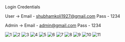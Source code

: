 
Login Credentials

User
-> Email - shubhamkoli1927@gmail.com
   Pass - 1234


Admin 
-> Email - admin@gmail.com
   Pass - 1234
 
![1](https://user-images.githubusercontent.com/72503268/197344039-c6d8237e-6135-4278-935c-a9eda235f920.png)
![2](https://user-images.githubusercontent.com/72503268/197344042-90879f50-5b16-4061-8ad5-48d27b747105.png)
![3](https://user-images.githubusercontent.com/72503268/197344044-dcd442c7-eb0c-49a6-a611-f6a6e85621d4.png)
![4](https://user-images.githubusercontent.com/72503268/197344046-8235f808-ab28-4004-adae-dbbc29a69a06.png)
![5](https://user-images.githubusercontent.com/72503268/197344054-76de3626-c7bd-428f-87fc-735148d70cf0.png)
![6](https://user-images.githubusercontent.com/72503268/197344057-bb8d6788-d8b1-4717-a1c1-b94a7514a19e.png)
![7](https://user-images.githubusercontent.com/72503268/197344058-06531c11-f36c-41fe-a467-f7d4830366f0.png)
![8](https://user-images.githubusercontent.com/72503268/197344065-844b8f5a-98fd-42b7-9bc6-af3c2c6410b1.png)
![9](https://user-images.githubusercontent.com/72503268/197344066-eeaaa5bc-8465-495d-a708-7a20af8acf77.png)
![10](https://user-images.githubusercontent.com/72503268/197344069-0f89af55-bd3f-40d5-b48a-abc2d82d04e5.png)
![11](https://user-images.githubusercontent.com/72503268/197344076-f397c6aa-2e84-44e6-889c-fbb0fb59ba91.png)

